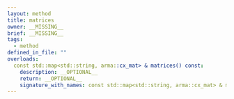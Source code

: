```yaml
---
layout: method
title: matrices
owner: __MISSING__
brief: __MISSING__
tags:
  - method
defined_in_file: ""
overloads:
  const std::map<std::string, arma::cx_mat> & matrices() const:
    description: __OPTIONAL__
    return: __OPTIONAL__
    signature_with_names: const std::map<std::string, arma::cx_mat> & matrices() const
---
```

